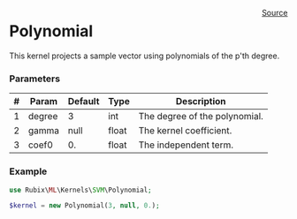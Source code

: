 <p><span style="float:right;"><a href="https://github.com/RubixML/RubixML/blob/master/src/Kernels/SVM/Polynomial.php">Source</a></span></p>

# Polynomial
This kernel projects a sample vector using polynomials of the p'th degree.

### Parameters
| # | Param | Default | Type | Description |
|---|---|---|---|---|
| 1 | degree | 3 | int | The degree of the polynomial. |
| 2 | gamma | null | float | The kernel coefficient. |
| 3 | coef0 | 0. | float | The independent term. |

### Example
```php
use Rubix\ML\Kernels\SVM\Polynomial;

$kernel = new Polynomial(3, null, 0.);
```
